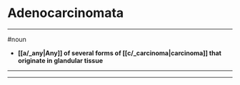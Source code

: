 # Adenocarcinomata
---
#noun
- **[[a/_any|Any]] of several forms of [[c/_carcinoma|carcinoma]] that originate in glandular tissue**
---
---
